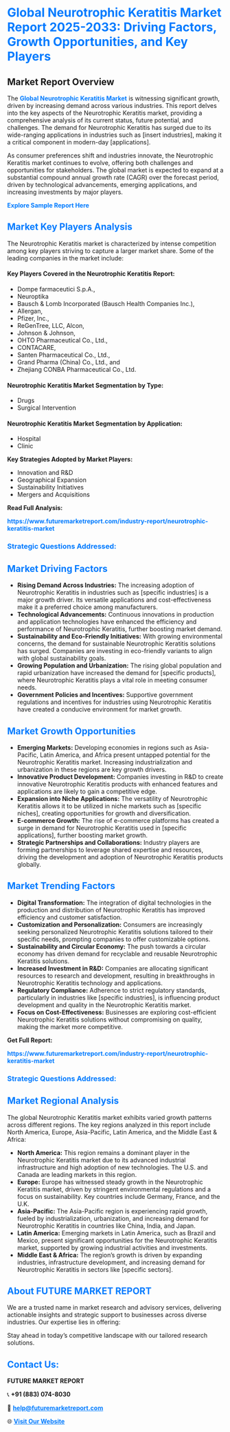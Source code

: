 <h1 style="color: #007BFF;">Global Neurotrophic Keratitis Market Report 2025-2033: Driving Factors, Growth Opportunities, and Key Players</h1>

<section id="overview">
<h2>Market Report Overview</h2>
<p>The <a href="https://www.futuremarketreport.com/industry-report/neurotrophic-keratitis-market" style="color: #007BFF; text-decoration: none;"><strong>Global Neurotrophic Keratitis Market</strong></a> is witnessing significant growth, driven by increasing demand across various industries. This report delves into the key aspects of the Neurotrophic Keratitis market, providing a comprehensive analysis of its current status, future potential, and challenges. The demand for Neurotrophic Keratitis has surged due to its wide-ranging applications in industries such as [insert industries], making it a critical component in modern-day [applications].</p>
<p>As consumer preferences shift and industries innovate, the Neurotrophic Keratitis market continues to evolve, offering both challenges and opportunities for stakeholders. The global market is expected to expand at a substantial compound annual growth rate (CAGR) over the forecast period, driven by technological advancements, emerging applications, and increasing investments by major players.</p>
</section>

<section id="overview">
<p><a href="https://www.futuremarketreport.com/request-sample/reportId=77780" style="color: #007BFF; text-decoration: none;"><strong>Explore Sample Report Here</strong></a></p>
</section>

<section id="key-players">
<h2 style="color: #007BFF;">Market Key Players Analysis</h2>
<p>The Neurotrophic Keratitis market is characterized by intense competition among key players striving to capture a larger market share. Some of the leading companies in the market include:</p>
<h4>Key Players Covered in the Neurotrophic Keratitis Report:</h4>
<ul><li>Dompe farmaceutici S.p.A.,</li><li>Neuroptika</li><li>Bausch &amp; Lomb Incorporated (Bausch Health Companies Inc.),</li><li>Allergan,</li><li>Pfizer, Inc.,</li><li>ReGenTree, LLC, Alcon,</li><li>Johnson &amp; Johnson,</li><li>OHTO Pharmaceutical Co., Ltd.,</li><li>CONTACARE,</li><li>Santen Pharmaceutical Co., Ltd.,</li><li>Grand Pharma (China) Co., Ltd., and</li><li>Zhejiang CONBA Pharmaceutical Co., Ltd.</li></ul>
<h4>Neurotrophic Keratitis Market Segmentation by Type:</h4>
<ul><li>Drugs</li><li>Surgical Intervention</li></ul>

<h4>Neurotrophic Keratitis Market Segmentation by Application:</h4>
<ul><li>Hospital</li><li>Clinic</li></ul>
<p><strong>Key Strategies Adopted by Market Players:</strong></p>
<ul>
<li>Innovation and R&D</li>
<li>Geographical Expansion</li>
<li>Sustainability Initiatives</li>
<li>Mergers and Acquisitions</li>
</ul>
</section>

<section>
<p><strong>Read Full Analysis: </strong></p><a href="https://www.futuremarketreport.com/industry-report/neurotrophic-keratitis-market" style="color: #007BFF; text-decoration: none;"><strong>https://www.futuremarketreport.com/industry-report/neurotrophic-keratitis-market</strong></a>
<h3 style="color: #007BFF;">Strategic Questions Addressed:</h3>
</section>

<section id="driving-factors">
<h2 style="color: #007BFF;">Market Driving Factors</h2>
<ul>
<li><strong>Rising Demand Across Industries:</strong> The increasing adoption of Neurotrophic Keratitis in industries such as [specific industries] is a major growth driver. Its versatile applications and cost-effectiveness make it a preferred choice among manufacturers.</li>
<li><strong>Technological Advancements:</strong> Continuous innovations in production and application technologies have enhanced the efficiency and performance of Neurotrophic Keratitis, further boosting market demand.</li>
<li><strong>Sustainability and Eco-Friendly Initiatives:</strong> With growing environmental concerns, the demand for sustainable Neurotrophic Keratitis solutions has surged. Companies are investing in eco-friendly variants to align with global sustainability goals.</li>
<li><strong>Growing Population and Urbanization:</strong> The rising global population and rapid urbanization have increased the demand for [specific products], where Neurotrophic Keratitis plays a vital role in meeting consumer needs.</li>
<li><strong>Government Policies and Incentives:</strong> Supportive government regulations and incentives for industries using Neurotrophic Keratitis have created a conducive environment for market growth.</li>
</ul>
</section>

<section id="growth-opportunities">
<h2 style="color: #007BFF;">Market Growth Opportunities</h2>
<ul>
<li><strong>Emerging Markets:</strong> Developing economies in regions such as Asia-Pacific, Latin America, and Africa present untapped potential for the Neurotrophic Keratitis market. Increasing industrialization and urbanization in these regions are key growth drivers.</li>
<li><strong>Innovative Product Development:</strong> Companies investing in R&D to create innovative Neurotrophic Keratitis products with enhanced features and applications are likely to gain a competitive edge.</li>
<li><strong>Expansion into Niche Applications:</strong> The versatility of Neurotrophic Keratitis allows it to be utilized in niche markets such as [specific niches], creating opportunities for growth and diversification.</li>
<li><strong>E-commerce Growth:</strong> The rise of e-commerce platforms has created a surge in demand for Neurotrophic Keratitis used in [specific applications], further boosting market growth.</li>
<li><strong>Strategic Partnerships and Collaborations:</strong> Industry players are forming partnerships to leverage shared expertise and resources, driving the development and adoption of Neurotrophic Keratitis products globally.</li>
</ul>
</section>

<section id="trending-factors">
<h2 style="color: #007BFF;">Market Trending Factors</h2>
<ul>
<li><strong>Digital Transformation:</strong> The integration of digital technologies in the production and distribution of Neurotrophic Keratitis has improved efficiency and customer satisfaction.</li>
<li><strong>Customization and Personalization:</strong> Consumers are increasingly seeking personalized Neurotrophic Keratitis solutions tailored to their specific needs, prompting companies to offer customizable options.</li>
<li><strong>Sustainability and Circular Economy:</strong> The push towards a circular economy has driven demand for recyclable and reusable Neurotrophic Keratitis solutions.</li>
<li><strong>Increased Investment in R&D:</strong> Companies are allocating significant resources to research and development, resulting in breakthroughs in Neurotrophic Keratitis technology and applications.</li>
<li><strong>Regulatory Compliance:</strong> Adherence to strict regulatory standards, particularly in industries like [specific industries], is influencing product development and quality in the Neurotrophic Keratitis market.</li>
<li><strong>Focus on Cost-Effectiveness:</strong> Businesses are exploring cost-efficient Neurotrophic Keratitis solutions without compromising on quality, making the market more competitive.</li>
</ul>
</section>

<section>
<p><strong>Get Full Report: </strong></p><a href="https://www.futuremarketreport.com/industry-report/neurotrophic-keratitis-market" style="color: #007BFF; text-decoration: none;"><strong>https://www.futuremarketreport.com/industry-report/neurotrophic-keratitis-market</strong></a>
<h3 style="color: #007BFF;">Strategic Questions Addressed:</h3>
</section>


<section id="regional-analysis">
<h2 style="color: #007BFF;">Market Regional Analysis</h2>
<p>The global Neurotrophic Keratitis market exhibits varied growth patterns across different regions. The key regions analyzed in this report include North America, Europe, Asia-Pacific, Latin America, and the Middle East & Africa:</p>
<ul>
<li><strong>North America:</strong> This region remains a dominant player in the Neurotrophic Keratitis market due to its advanced industrial infrastructure and high adoption of new technologies. The U.S. and Canada are leading markets in this region.</li>
<li><strong>Europe:</strong> Europe has witnessed steady growth in the Neurotrophic Keratitis market, driven by stringent environmental regulations and a focus on sustainability. Key countries include Germany, France, and the U.K.</li>
<li><strong>Asia-Pacific:</strong> The Asia-Pacific region is experiencing rapid growth, fueled by industrialization, urbanization, and increasing demand for Neurotrophic Keratitis in countries like China, India, and Japan.</li>
<li><strong>Latin America:</strong> Emerging markets in Latin America, such as Brazil and Mexico, present significant opportunities for the Neurotrophic Keratitis market, supported by growing industrial activities and investments.</li>
<li><strong>Middle East & Africa:</strong> The region’s growth is driven by expanding industries, infrastructure development, and increasing demand for Neurotrophic Keratitis in sectors like [specific sectors].</li>
</ul>
</section>

<footer>
<h2 style="color: #007BFF;">About FUTURE MARKET REPORT</h2>
<p>We are a trusted name in market research and advisory services, delivering actionable insights and strategic support to businesses across diverse industries. Our expertise lies in offering:</p>

<p>Stay ahead in today’s competitive landscape with our tailored research solutions.</p>

<h2 style="color: #007BFF;">Contact Us:</h2>
<p><strong>FUTURE MARKET REPORT</strong></p>
<p>📞 <strong>+91 (883) 074-8030</strong></p>
<p>📧 <strong><a href="mailto:help@futuremarketreport.com" style="color: #007BFF;">help@futuremarketreport.com</a></strong></p>
<p>🌐 <strong><a href="https://www.futuremarketreport.com/" style="color: #007BFF;">Visit Our Website</a></strong></p>
</footer>